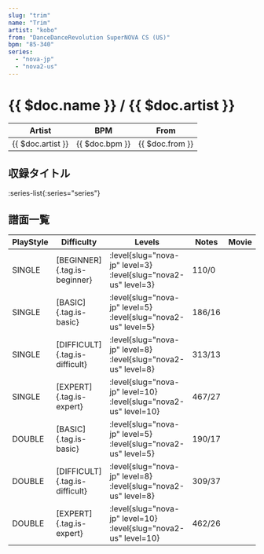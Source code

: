 ```yaml
---
slug: "trim"
name: "Trim"
artist: "kobo"
from: "DanceDanceRevolution SuperNOVA CS (US)"
bpm: "85-340"
series:
  - "nova-jp"
  - "nova2-us"
---
```


# {{ $doc.name }} / {{ $doc.artist }}

|Artist|BPM|From|
|------|---|----|
|{{ $doc.artist }}|{{ $doc.bpm }}|{{ $doc.from }}|

## 収録タイトル

:series-list{:series="series"}

## 譜面一覧

|PlayStyle|Difficulty|Levels|Notes|Movie|
|---------|----------|------|-----|-----|
|SINGLE|[BEGINNER]{.tag.is-beginner}|<div class="field is-grouped is-grouped-multiline">:level{slug="nova-jp" level=3} :level{slug="nova2-us" level=3}</div>|110/0||
|SINGLE|[BASIC]{.tag.is-basic}|<div class="field is-grouped is-grouped-multiline">:level{slug="nova-jp" level=5} :level{slug="nova2-us" level=5}</div>|186/16||
|SINGLE|[DIFFICULT]{.tag.is-difficult}|<div class="field is-grouped is-grouped-multiline">:level{slug="nova-jp" level=8} :level{slug="nova2-us" level=8}</div>|313/13||
|SINGLE|[EXPERT]{.tag.is-expert}|<div class="field is-grouped is-grouped-multiline">:level{slug="nova-jp" level=10} :level{slug="nova2-us" level=10}</div>|467/27||
|DOUBLE|[BASIC]{.tag.is-basic}|<div class="field is-grouped is-grouped-multiline">:level{slug="nova-jp" level=5} :level{slug="nova2-us" level=5}</div>|190/17||
|DOUBLE|[DIFFICULT]{.tag.is-difficult}|<div class="field is-grouped is-grouped-multiline">:level{slug="nova-jp" level=8} :level{slug="nova2-us" level=8}</div>|309/37||
|DOUBLE|[EXPERT]{.tag.is-expert}|<div class="field is-grouped is-grouped-multiline">:level{slug="nova-jp" level=10} :level{slug="nova2-us" level=10}</div>|462/26||
